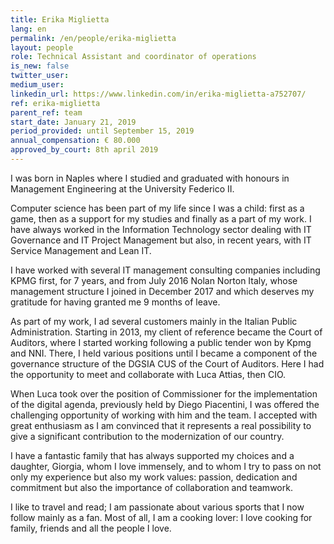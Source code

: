 ```yaml
---
title: Erika Miglietta
lang: en
permalink: /en/people/erika-miglietta
layout: people
role: Technical Assistant and coordinator of operations
is_new: false
twitter_user:
medium_user:
linkedin_url: https://www.linkedin.com/in/erika-miglietta-a752707/
ref: erika-miglietta
parent_ref: team
start_date: January 21, 2019
period_provided: until September 15, 2019
annual_compensation: € 80.000
approved_by_court: 8th april 2019
---
```

I was born in Naples where  I studied and graduated with honours in Management Engineering at the University Federico II. 

Computer science has been part of my life since I was a child: first as a game, then as a support for my studies and finally as a part of my work. I have always worked in the Information Technology sector dealing with IT Governance and IT Project Management but also, in recent years, with IT Service Management and Lean IT.

I have worked with several IT management consulting companies including KPMG first, for 7 years, and from July 2016 Nolan Norton Italy, whose management structure I joined in December 2017 and which deserves my gratitude for having granted me 9 months of leave.

As part of my work, I ad several customers mainly in the Italian Public Administration. Starting in 2013, my client of reference became the Court of Auditors, where I started working following a public tender won by Kpmg and NNI. There, I held various positions until I became a  component of the governance structure of the DGSIA CUS of the Court of Auditors. Here I had the opportunity to meet and collaborate with Luca Attias,  then CIO.

When Luca took over  the position of Commissioner for the implementation of the digital agenda, previously held by Diego Piacentini, I was offered the challenging opportunity of working  with him and the  team.  I accepted with great enthusiasm  as I am convinced  that it represents a real possibility  to give a significant contribution  to the modernization of our country. 

I have a fantastic family that has always supported my choices and a daughter, Giorgia, whom I love immensely, and to whom I try to pass on not only my experience but also my work values: passion, dedication and commitment but also the importance of collaboration and teamwork.

I like to travel and read; I am passionate about various sports that I now follow mainly as a fan.  Most of all, I am a cooking lover: I love cooking for family, friends and all the people I love. 
